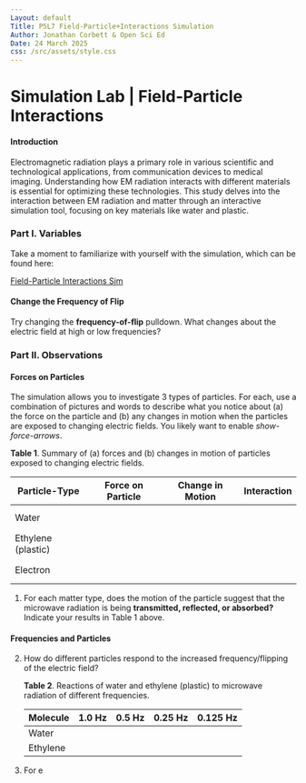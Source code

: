 ```yaml
---
Layout: default
Title: P5L7 Field-Particle+Interactions Simulation
Author: Jonathan Corbett & Open Sci Ed
Date: 24 March 2025
css: /src/assets/style.css
---
```


# Simulation Lab | Field-Particle Interactions
#### Introduction

Electromagnetic radiation plays a primary role in various scientific and technological applications, from communication devices to medical imaging. Understanding how EM radiation interacts with different materials is essential for optimizing these technologies. This study delves into the interaction between EM radiation and matter through an interactive simulation tool, focusing on key materials like water and plastic.

### Part I. Variables
Take a moment to familiarize with yourself with the simulation, which can be found here:

[Field-Particle Interactions Sim](https://openscied-static.s3.us-east-1.amazonaws.com/HTML+Files/Field-Particle%2BInteractions.html)



[Field-Particle Interactions Sim]: (https://openscied-static.s3.us-east-1.amazonaws.com/HTML+Files/Field-Particle%2BInteractions.html)

#### Change the Frequency of Flip
Try changing the **frequency-of-flip** pulldown. What changes about the electric field at high or low frequencies?

### Part II. Observations

#### Forces on Particles
The simulation allows you to investigate 3 types of particles. For each, use a combination of pictures and words to describe what you notice about (a) the force on the particle and (b) any changes in motion when the particles are exposed to changing electric fields. You likely want to enable *show-force-arrows*.

   **Table 1**. Summary of (a) forces and (b) changes in motion of particles exposed to changing electric fields.

   |Particle-Type|Force on Particle|Change in Motion|Interaction|
   |-|-|-|-|
   |Water|<br><br>||
   |Ethylene (plastic)|<br> <br>|||
   |Electron|<br><br>|||

1. For each matter type, does the motion of the particle suggest that the microwave radiation is being **transmitted, reflected, or absorbed?** Indicate your results in Table 1 above.

#### Frequencies and Particles

2. How do different particles respond to the increased frequency/flipping of the electric field?
   
   **Table 2**. Reactions of water and ethylene (plastic) to microwave radiation of different frequencies. 
   
   |Molecule|1.0 Hz|0.5 Hz|0.25 Hz| 0.125 Hz|
   |-|-|-|-|-|
   |Water||||
   |Ethylene|

3. For e
